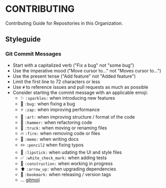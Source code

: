 # CONTRIBUTING
Contributing Guide for Repositories in this Organization.

## Styleguide
### Git Commit Messages

- Start with a capitalized verb ("Fix a bug" not "some bug")
- Use the imperative mood ("Move cursor to..." not "Moves cursor to...")
- Use the present tense ("Add feature" not "Added feature")
- Limit the first line to 72 characters or less
- Use `#` to reference issues and pull requests as much as possible
- Consider starting the commit message with an applicable emoji:
    - ✨ `:sparkles:` when introducing new features
    - 🐛 `:bug:` when fixing a bug
    - ⚡️ `:zap:` when improving performance
    - 🎨 `:art:` when improving structure / format of the code
    - 🔨 `:hammer:` when refactoring code
    - 🚚 `:truck:` when moving or renaming files
    - 🔥 `:fire:` when removing code or files
    - 📝 `:memo:` when writing docs
    - ✏️ `:pencil2` when fixing typos
    - 💄 `:lipstick:` when udating the UI and style files
    - ✅ `:white_check_mark:` when adding tests
    - 🚧 `:construction:` when working in progress
    - ⬆️ `:arrow_up:` when upgrading dependencies
    - 🔖 `:bookmark:` when releasing / version tags
    - ... [gitmoji](https://gitmoji.carloscuesta.me/)
